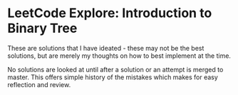 # LeetCode Explore: Introduction to Binary Tree 

These are solutions that I have ideated - these may not be the best solutions,
but are merely my thoughts on how to best implement at the time.

No solutions are looked at until after a solution or an attempt is merged to
master. This offers simple history of the mistakes which makes for easy
reflection and review.
